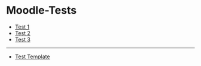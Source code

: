 # Moodle-Tests
* [Test 1](./test1.md)
* [Test 2](./test2.md)
* [Test 3](./test-3.md)
___
* [Test Template](./test_template.md)